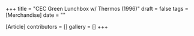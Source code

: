 +++
title = "CEC Green Lunchbox w/ Thermos (1996)"
draft = false
tags = [Merchandise]
date = ""

[Article]
contributors = []
gallery = []
+++